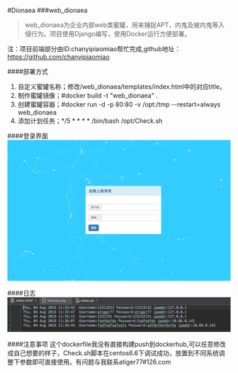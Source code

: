 #Dionaea
###web_dionaea

> web_dionaea为企业内部web类蜜罐，用来捕捉APT，内鬼及被内鬼等入侵行为。项目使用Django编写，使用Docker运行方便部署。


注：项目前端部分由ID:chanyipiaomiao帮忙完成,github地址：https://github.com/chanyipiaomiao


####部署方式
1. 自定义蜜罐名称；修改/web_dionaea/templates/index.html中的对应title。
2. 制作蜜罐镜像；#docker build -t "web_dionaea" .
3. 创建蜜罐容器；#docker run -d -p 80:80 -v /opt:/tmp --restart=always web_dionaea
4. 添加计划任务；*/5 * * * * /bin/bash /opt/Check.sh 


####登录界面
![](pic/web_dionaea_01.png)

####日志
![](pic/web_dionaea_02.jpg)

####注意事项
这个dockerfile我没有直接构建push到dockerhub,可以任意修改成自己想要的样子，Check.sh脚本在centos6.6下调试成功，放置到不同系统调整下参数即可直接使用。有问题与我联系atiger77#126.com